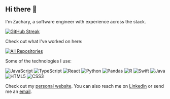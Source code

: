 ## Hi there 👋

I'm Zachary, a software engineer with experience across the stack.

[![GitHub Streak](https://streak-stats.demolab.com/?user=zkornbluth&mode=weekly)](https://git.io/streak-stats)
<!--[![Top Langs](https://github-readme-stats.vercel.app/api/top-langs/?username=zkornbluth&layout=compact)](https://github.com/zkornbluth/github-readme-stats)
-->

Check out what I've worked on here: 

<a href="https://github.com/zkornbluth?tab=repositories&sort=stargazers"><img alt="All Repositories" title="All Repositories" src="https://custom-icon-badges.herokuapp.com/badge/-All%20Repos-2962FF?style=for-the-badge&logoColor=white&logo=repo"/></a>


Some of the technologies I use:

![JavaScript](https://img.shields.io/badge/javascript-%23323330.svg?style=for-the-badge&logo=javascript&logoColor=%23F7DF1E)
![TypeScript](https://img.shields.io/badge/typescript-%23007ACC.svg?style=for-the-badge&logo=typescript&logoColor=white)
![React](https://img.shields.io/badge/react-%2320232a.svg?style=for-the-badge&logo=react&logoColor=%2361DAFB)
![Python](https://img.shields.io/badge/python-3670A0?style=for-the-badge&logo=python&logoColor=ffdd54)
![Pandas](https://img.shields.io/badge/pandas-%23150458.svg?style=for-the-badge&logo=pandas&logoColor=white)
![R](https://img.shields.io/badge/r-%23276DC3.svg?style=for-the-badge&logo=r&logoColor=white)
![Swift](https://img.shields.io/badge/swift-F54A2A?style=for-the-badge&logo=swift&logoColor=white)
![Java](https://img.shields.io/badge/java-%23ED8B00.svg?style=for-the-badge&logo=openjdk&logoColor=white)
![HTML5](https://img.shields.io/badge/html5-%23E34F26.svg?style=for-the-badge&logo=html5&logoColor=white)
![CSS3](https://img.shields.io/badge/css3-%231572B6.svg?style=for-the-badge&logo=css3&logoColor=white)

Check out my [personal website](https://zkornbluth.github.io). You can also reach me on [Linkedin](https://www.linkedin.com/in/zachary-kornbluth/) or send me an [email](mailto:zkornbluth2007@gmail.com).


<!--
**zkornbluth/zkornbluth** is a ✨ _special_ ✨ repository because its `README.md` (this file) appears on your GitHub profile.
-->
